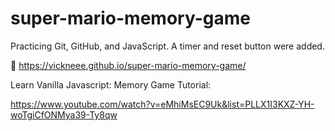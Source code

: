 # super-mario-memory-game
Practicing Git, GitHub, and JavaScript. A timer and reset button were added. 

🔗 https://vickneee.github.io/super-mario-memory-game/

Learn Vanilla Javascript: Memory Game Tutorial:

https://www.youtube.com/watch?v=eMhiMsEC9Uk&list=PLLX1I3KXZ-YH-woTgiCfONMya39-Ty8qw

